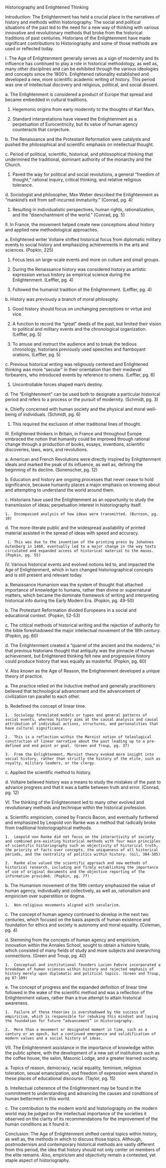 Historiography and Enlightened Thinking

Introduction: The Enlightenment has held a crucial place in the narratives of history and methods within historiography. The social and political situations of the past led to the need for a new way of thinking with various innovative and revolutionary methods that broke from the historical traditions of past centuries. Historians of the Enlightenment have made significant contributions to Historiography and some of those methods are used or reflected today.

I.	The Age of Enlightenment generally serves as a sign of modernity and its influence has continued to play a role in historical methodology, as well as, many other disciplines and can be exhibited through the various ideologies and concepts since the 1800’s. Enlightened rationality established and developed a new, more scientific academic writing of history. This period was one of intellectual discovery and religious, political, and social dissent. 
  
  a.	The Enlightenment is considered a product of Europe that spread and became embedded in cultural traditions.
  
  1.	Hegemonic origins from early modernity to the thoughts of Karl Marx. 
   
   2.	Standard interpretations have viewed the Enlightenment as a perpetuation of Eurocentricity, but its value of human agency counteracts that conjecture. 
 
 b.	The Renaissance and the Protestant Reformation were catalysts and pushed the philosophical and scientific emphasis on intellectual thought. 
 
 c.	Period of political, scientific, historical, and philosophical thinking that undermined the traditional, dominant authority of the monarchy and the Church. 
 
   1.	Paved the way for political and social revolutions, a general “freedom of thought,” rational inquiry, critical thinking, and relative religious tolerance. 
 
 d.	Sociologist and philosopher, Max Weber described the Enlightenment as “mankind’s exit from self-incurred immaturity.” (Conrad, pg. 4)
  
  1.	Resulting in individualistic perspectives, human rights, rationalization, and the “disenchantment of the world.” (Conrad, pg. 5)

II.	In France, the movement helped create new conceptions about history and applied new methodological approaches. 
 
 a.	Enlightened writer Voltaire shifted historical focus from diplomatic military events to social history and emphasizing achievements in the arts and sciences. (Popkin, 225)
   
   1.	Focus less on large-scale events and more on culture and small groups.
   
   2.	During the Renaissance history was considered history as artistic expression versus history as empirical science during the Enlightenment. (Leffler, pg. 4)
   
   3.	Followed the humanist tradition of the Enlightenment. (Leffler, pg. 4)
  
  b.	History was previously a branch of moral philosophy. 
   
   1.	Good history should focus on unchanging perceptions or virtue and vice. 
   
   2.	A function to record the “great” deeds of the past, but limited their vision to political and military events and the chronological organization. (Leffler, pg. 5)
   
   3.	To amuse and instruct the audience and to break the tedious chronology, historians previously used speeches and flamboyant orations. (Leffler, pg. 5)
  
  c.	Previous historical writing was religiously centered and Enlightened thinking was more “secular” in their orientation than their medieval forbearers, who introduced events by reference to omens. (Leffler, pg. 6) 
  
  1.	Uncontrollable forces shaped man’s destiny. 
  
  d.	The “Enlightenment” can be used both to designate a particular historical period and refers to a process or the pursuit of modernity. (Schmidt, pg. 3) 
  
  e.	Chiefly concerned with human society and the physical and moral well-being of individuals. (Schmidt, pg. 6)
  
  1.	This required the exclusion of other traditional lines of thought. 

III.	Enlightened thinkers in Britain, in France and throughout Europe embraced the notion that humanity could be improved through rational change through a production of books, essays, inventions, scientific discoveries, laws, wars, and revolutions. 

  a.	American and French Revolutions were directly inspired by Enlightenment ideals and marked the peak of its influence, as well as, defining the beginning of its decline. (Sonenscher, pg. 12)
  
  b.	Education and history are ongoing processes that never cease to hold significance, because humanity places a major emphasis on knowing about and attempting to understand the world around them. 
  
  c.	Historians have used the Enlightenment as an opportunity to study the transmission of ideas; perpetuation interest in historiography itself. 
    
    1.	Encompassed analysis of how ideas were transmitted. (Burnson, pg. 10)
  
  d.	The more-literate public and the widespread availability of printed material assisted in the spread of ideas with speed and accuracy. 
     
     1.	This was due to the invention of the printing press by Johannes Gutenberg in 1460, eventually led to a major change in the way texts circulated and expanded access of historical material to the mases. (Popkin, pg. 55)

IV.	Various historical events and evolved notions led to, and impacted the Age of Enlightenment, which in turn changed historiographical concepts and is still present and relevant today. 
  
  a.	Renaissance Humanism was the system of thought that attached importance of knowledge to humans, rather than divine or supernatural matters, which became the dominate framework of writing and interpreting historical info during the Early Modern Era. (Popkin, pg. 49-50)
  
  b.	The Protestant Reformation divided Europeans in a social and educational context. (Popkin, 52-53)
  
  c.	The critical methods of historical writing and the rejection of authority for the bible foreshadowed the major intellectual movement of the 18th century. (Popkin, pg. 60)
  
  d.	The Enlightenment created a “quarrel of the ancient and the moderns,” in that previous historians thought that antiquity was the pinnacle of human achievement, but Enlightened thinking felt new and progressive history could produce history that was equally as masterful. (Popkin, pg. 60)

V.	Also known as the Age of Reason, the Enlightenment developed a unique theory of practice.
  
  a.	The practice relied on the inductive method and generally practitioners believed that technological advancement and the advancement of civilization ran parallel to each other. 
  
  b.	Redefined the concept of linear time.
    
    1.	Sociology formulated models or types and general patterns of social events, whereas history aims at the causal analysis and causal attribution of individual actions, structures, and personalities that have cultural significance. 
    
    2.	This is a reflection within the Marxist notion of teleological construction of linear narrative about the past leading up to a pre-defined and end point or goal. (Green and Troup, pg. 37)
    
    3.	From the Enlightenment, Marxist theory evoked more insight into social history, rather than strictly the history of the elite, such as royalty, military leaders, or the clergy. 
  
  c.	Applied the scientific method to history.
  
  d.	Voltaire believed history was a means to study the mistakes of the past to advance progress and that it was a battle between truth and error. (Conrad, pg. 12)

VI.	The thinking of the Enlightenment led to many other evolved and revolutionary methods and technique within the historical profession. 
  
  a.	Scientific empiricism, coined by Francis Bacon, and eventually furthered and emphasized by Leopold von Ranke was a method that radically broke from traditional historiographical methods. 
    
    1.	Leopold von Ranke did not focus on the interactivity of society and combined pre-existing historical methods with four main principles of scientific historiography such as objectivity of historical truth, the priority of facts over concepts, the uniqueness of all historical periods, and the centrality of politics within history. (Gil, 384-385)
    
    2.	Ranke also valued the scientific approach and new methods of historical research, including and firmly establishing the importance of use of original documents and the objective reporting of the information provided. (Popkin, pg. 77)
  
  b.	The Humanism movement of the 19th century emphasized the value of human agency, individually and collectively, as well as, rationalism and empiricism over superstition or dogma. 
    
    1.	Non-religious movements aligned with secularism.
  
  c.	The concept of human agency continued to develop in the next two centuries, which focused on the basis aspects of human existence and foundation for ethics and society is autonomy and moral equality. (Coleman, pg. 4)
  
  d.	Stemming from the concepts of human agency and empiricism, innovation within the Annales School, sought to obtain a histoire totale, which consisted of many fields of study and more subjects and overarching connections. (Green and Troup, pg. 40) 
    
    1.	Conceptual and institutional founders Lucien Febvre incorporated a breakdown of human sciences within history and rejected emphasis of history merely upon diplomatic and political topics. (Green and Troup, pg 87-109)
  
  e.	The concept of progress and the expanded definition of linear time followed in the wake of the scientific method and was a reflection of the Enlightenment values, rather than a true attempt to attain historical awareness. 
    
    1.	Failure of these theories is overshadowed by the success of empiricism, which is responsible for rebuking this mindset and laying the foundation for future “advancement” in Historiography. 
    
    2.	More than a movement or designated moment in time, such as a century or an epoch, but a continued emergence and solidification of modern values and a social history of ideas. 

VII.	The Enlightenment assistance in the importance of knowledge within the public sphere, with the development of a new set of institutions such as the coffee house, the salon, Masonic Lodge, and a greater learned society. 
  
  a.	Topics of reason, democracy, racial equality, feminism, religious toleration, sexual emancipation, and freedom of expression were shared in these places of educational discourse. (Taylor, pg. 15)
  
  b.	Intellectual coherence of the Enlightenment may be found in the commitment to understanding and advancing the causes and conditions of human betterment in this world. 
  
  c.	The contribution to the modern world and historiography on the modern world may be judged on the intellectual importance of the societies it observed on the clarity of its recommendations for the improvement of the human conditions as it found it. 

Conclusion: The Age of Enlightenment shifted central topics within history, as well as, the methods in which to discuss those topics. Although, postmodernism and contemporary historical methods are vastly different from this period, the idea that history should not only center on members of the elite remains. Also, empiricism and objectivity remain a contested, yet staple aspect of historiography. 
